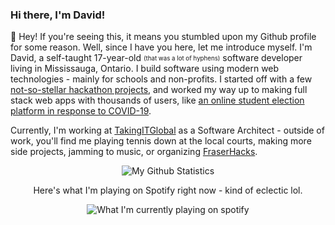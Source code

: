 ### Hi there, I'm David!

👋 Hey! If you're seeing this, it means you stumbled upon my Github profile for some reason. Well, since I have you here, let me introduce myself. I'm David, a self-taught 17-year-old <sub><sup>(that was a lot of hyphens)</sup></sub> software developer living in Mississauga, Ontario. I build software using modern web technologies - mainly for schools and non-profits. I started off with a few [not-so-stellar hackathon projects](https://devpost.com/software/homify), and worked my way up to making full stack web apps with thousands of users, like [an online student election platform in response to COVID-19](https://github.com/fraser-votes). 

Currently, I'm working at [TakingITGlobal](https://takingitglobal.org) as a Software Architect - outside of work, you'll find me playing tennis down at the local courts, making more side projects, jamming to music, or organizing [FraserHacks](https://fraserhacks.ca).

<p align="center">
  <img alt="My Github Statistics" src="https://github-readme-stats.vercel.app/api?username=davidli3100">
</p>

<p align="center">
  Here's what I'm playing on Spotify right now - kind of eclectic lol.
 </p>

<p align="center">
  <img alt="What I'm currently playing on spotify" src="https://spotify-github-profile.vercel.app/api/view?uid=12172317276&cover_image=true">
</p>

